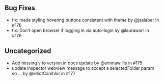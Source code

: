 ## Bug Fixes

- fix: made styling hovering buttons consistent with theme by @jsalaber in #176
- fix: Don't open browser if logging in via auto-login by @laurawarr in #178



## Uncategorized

- Add missing v to version in docs update by @emmawillis in #175
- update inspector webview message to accept a selectedFolder param so … by @elliotCamblor in #177

